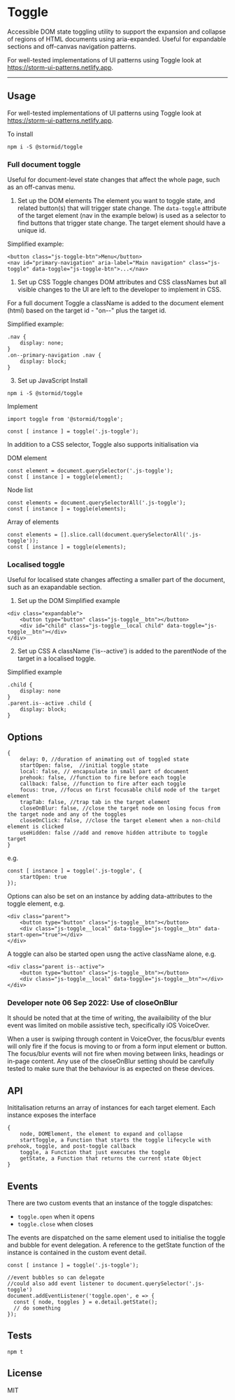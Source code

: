 # Toggle

Accessible DOM state toggling utility to support the expansion and collapse of regions of HTML documents using aria-expanded. Useful for expandable sections and off-canvas navigation patterns.

For well-tested implementations of UI patterns using Toggle look at https://storm-ui-patterns.netlify.app.

---

## Usage
For well-tested implementations of UI patterns using Toggle look at https://storm-ui-patterns.netlify.app.

To install
```
npm i -S @stormid/toggle
```

### Full document toggle
Useful for document-level state changes that affect the whole page, such as an off-canvas menu.

1. Set up the DOM elements
The element you want to toggle state, and related button(s) that will trigger state change. The `data-toggle` attribute of the target element (nav in the example below) is used as a selector to find buttons that trigger state change. The target element should have a unique id.

Simplified example:
```
<button class="js-toggle-btn">Menu</button>
<nav id="primary-navigation" aria-label="Main navigation" class="js-toggle" data-toggle="js-toggle-btn">...</nav>
```

1. Set up CSS
Toggle changes DOM attributes and CSS classNames but all visible changes to the UI are left to the developer to implement in CSS.

For a full document Toggle a className is added to the document element (html) based on the target id - "on--" plus the target id.

Simplified example:
```
.nav {
    display: none;
}
.on--primary-navigation .nav {
    display: block;
}
```

3. Set up JavaScript
Install
```
npm i -S @stormid/toggle
```

Implement
```
import toggle from '@stormid/toggle';

const [ instance ] = toggle('.js-toggle');
```
In addition to a CSS selector, Toggle also supports initialisation via 

DOM element
```
const element = document.querySelector('.js-toggle');
const [ instance ] = toggle(element);
```

Node list
```
const elements = document.querySelectorAll('.js-toggle');
const [ instance ] = toggle(elements);
```
Array of elements
```
const elements = [].slice.call(document.querySelectorAll('.js-toggle'));
const [ instance ] = toggle(elements);
```

### Localised toggle
Useful for localised state changes affecting a smaller part of the document, such as an exapandable section.

1. Set up the DOM
Simplified example
```
<div class="expandable">
    <button type="button" class="js-toggle__btn"></button>
    <div id="child" class="js-toggle__local child" data-toggle="js-toggle__btn"></div>
</div>
```

2. Set up CSS
A className ('is--active') is added to the parentNode of the target in a localised toggle.

Simplified example
```
.child {
    display: none
}
.parent.is--active .child {
    display: block;
}
```

## Options
```
{
    delay: 0, //duration of animating out of toggled state
    startOpen: false,  //initial toggle state
    local: false, // encapsulate in small part of document
    prehook: false, //function to fire before each toggle
    callback: false, //function to fire after each toggle
    focus: true, //focus on first focusable child node of the target element
    trapTab: false, //trap tab in the target element
    closeOnBlur: false, //close the target node on losing focus from the target node and any of the toggles
    closeOnClick: false, //close the target element when a non-child element is clicked
    useHidden: false //add and remove hidden attribute to toggle target
}
```
e.g.
```
const [ instance ] = toggle('.js-toggle', {
    startOpen: true
});
```

Options can also be set on an instance by adding data-attributes to the toggle element, e.g. 
```
<div class="parent">
    <button type="button" class="js-toggle__btn"></button>
    <div class="js-toggle__local" data-toggle="js-toggle__btn" data-start-open="true"></div>
</div>
```

A toggle can also be started open usng the active className alone, e.g.
```
<div class="parent is--active">
    <button type="button" class="js-toggle__btn"></button>
    <div class="js-toggle__local" data-toggle="js-toggle__btn"></div>
</div>
```

### Developer note 06 Sep 2022:  Use of closeOnBlur
It should be noted that at the time of writing, the availaibility of the blur event was limited on mobile assistive tech, specifically iOS VoiceOver.  

When a user is swiping through content in VoiceOver, the focus/blur events will only fire if the focus is moving to or from a form input element or button.  The focus/blur events will not fire when moving between links, headings or in-page content.  Any use of the closeOnBlur setting should be carefully tested to make sure that the behaviour is as expected on these devices.   

## API

Inititalisation returns an array of instances for each target element. Each instance exposes the interface
```
{
    node, DOMElement, the element to expand and collapse
    startToggle, a Function that starts the toggle lifecycle with prehook, toggle, and post-toggle callback
    toggle, a Function that just executes the toggle
    getState, a Function that returns the current state Object
}
```

## Events

There are two custom events that an instance of the toggle dispatches:
- `toggle.open` when it opens
- `toggle.close` when closes

The events are dispatched on the same element used to initialise the toggle and bubble for event delegation. A reference to the getState function of the instance is contained in the custom event detail.

```
const [ instance ] = toggle('.js-toggle');

//event bubbles so can delegate
//could also add event listener to document.querySelector('.js-toggle')
document.addEventListener('toggle.open', e => {
  const { node, toggles } = e.detail.getState();
  // do something
});

```


## Tests
```
npm t
```

## License
MIT
